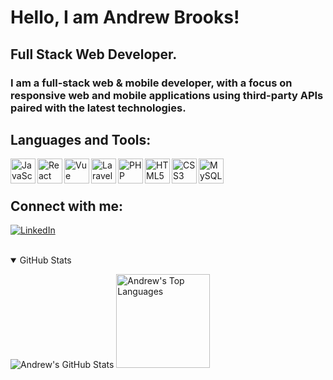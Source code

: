 # Hello, I am Andrew Brooks!

## Full Stack Web Developer.

### I am a full-stack web & mobile developer, with a focus on responsive web and mobile applications using third-party APIs paired with the latest technologies.

## Languages and Tools:

<img align="left" alt="JavaScript" width="40px" src="https://unpkg.com/simple-icons@v3/icons/javascript.svg" />
<img align="left" alt="React" width="40px" src="https://unpkg.com/simple-icons@v3/icons/react.svg" />
<img align="left" alt="Vue" width="40px" src="https://unpkg.com/simple-icons@v3/icons/vue-dot-js.svg" />
<img align="left" alt="Laravel" width="40px" src="https://unpkg.com/simple-icons@v3/icons/laravel.svg" />
<img align="left" alt="PHP" width="40px" src="https://unpkg.com/simple-icons@v3/icons/php.svg" />
<img align="left" alt="HTML5" width="40px" src="https://unpkg.com/simple-icons@v3/icons/html5.svg" />
<img align="left" alt="CSS3" width="40px" src="https://unpkg.com/simple-icons@v3/icons/css3.svg" />
<img align="left" alt="MySQL" width="40px" src="https://unpkg.com/simple-icons@v3/icons/mysql.svg" />

<br />
<br />

## Connect with me:

[<img alt="LinkedIn" src="https://img.shields.io/badge/--linkedin?label=LinkedIn&logo=LinkedIn&style=for-the-badge&color=white">][linkedin]
<br />
<br />

<details open>
  <summary>GitHub Stats</summary>
  <p>
    <img alt="Andrew's GitHub Stats" src="https://github-readme-stats-mu-amber-34.vercel.app/api?username=andrewgraemebrooks&show_icons=true&theme=graywhite&count_private=true&hide=stars,issues,contribs" />
    <img alt="Andrew's Top Languages" height="150" src="https://github-readme-stats-mu-amber-34.vercel.app/api/top-langs/?username=andrewgraemebrooks&hide=css,java,html&theme=graywhite&layout=compact" />
  </p>
</details>

[linkedin]: https://www.linkedin.com/in/andrewgraemebrooks/
